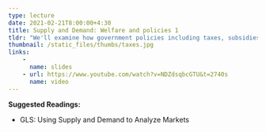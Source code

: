 ```yaml
---
type: lecture
date: 2021-02-21T8:00:00+4:30
title: Supply and Demand: Welfare and policies 1
tldr: "We'll examine how government policies including taxes, subsidies and price controls impact economic welfare and market outcomes "
thumbnail: /static_files/thumbs/taxes.jpg
links: 
    - 
      name: slides
    - url: https://www.youtube.com/watch?v=NDZdsqbcGTU&t=2740s
      name: video
---
```

**Suggested Readings:**
- GLS: Using Supply and Demand to Analyze Markets

